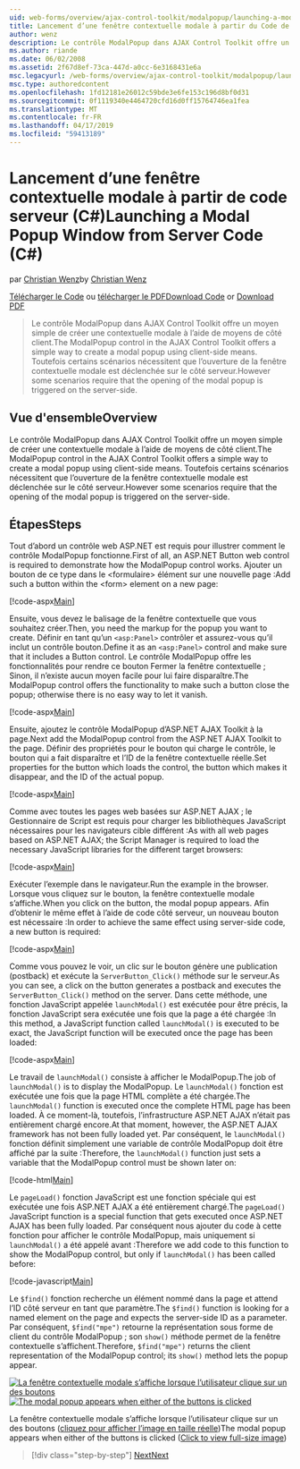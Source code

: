 ```yaml
---
uid: web-forms/overview/ajax-control-toolkit/modalpopup/launching-a-modal-popup-window-from-server-code-cs
title: Lancement d’une fenêtre contextuelle modale à partir du Code de serveur (c#) | Microsoft Docs
author: wenz
description: Le contrôle ModalPopup dans AJAX Control Toolkit offre un moyen simple de créer une contextuelle modale à l’aide de moyens de côté client. Toutefois, certains scénarios nécessitent que t...
ms.author: riande
ms.date: 06/02/2008
ms.assetid: 2f67d8ef-73ca-447d-a0cc-6e3168431e6a
msc.legacyurl: /web-forms/overview/ajax-control-toolkit/modalpopup/launching-a-modal-popup-window-from-server-code-cs
msc.type: authoredcontent
ms.openlocfilehash: 1fd12181e26012c59bde3e6fe153c196d8bf0d31
ms.sourcegitcommit: 0f1119340e4464720cfd16d0ff15764746ea1fea
ms.translationtype: MT
ms.contentlocale: fr-FR
ms.lasthandoff: 04/17/2019
ms.locfileid: "59413189"
---
```

# <a name="launching-a-modal-popup-window-from-server-code-c"></a><span data-ttu-id="f0f72-104">Lancement d’une fenêtre contextuelle modale à partir de code serveur (C#)</span><span class="sxs-lookup"><span data-stu-id="f0f72-104">Launching a Modal Popup Window from Server Code (C#)</span></span>

<span data-ttu-id="f0f72-105">par [Christian Wenz](https://github.com/wenz)</span><span class="sxs-lookup"><span data-stu-id="f0f72-105">by [Christian Wenz](https://github.com/wenz)</span></span>

<span data-ttu-id="f0f72-106">[Télécharger le Code](http://download.microsoft.com/download/2/4/0/24052038-f942-4336-905b-b60ae56f0dd5/ModalPopup1.cs.zip) ou [télécharger le PDF](http://download.microsoft.com/download/b/6/a/b6ae89ee-df69-4c87-9bfb-ad1eb2b23373/modalpopup1CS.pdf)</span><span class="sxs-lookup"><span data-stu-id="f0f72-106">[Download Code](http://download.microsoft.com/download/2/4/0/24052038-f942-4336-905b-b60ae56f0dd5/ModalPopup1.cs.zip) or [Download PDF](http://download.microsoft.com/download/b/6/a/b6ae89ee-df69-4c87-9bfb-ad1eb2b23373/modalpopup1CS.pdf)</span></span>

> <span data-ttu-id="f0f72-107">Le contrôle ModalPopup dans AJAX Control Toolkit offre un moyen simple de créer une contextuelle modale à l’aide de moyens de côté client.</span><span class="sxs-lookup"><span data-stu-id="f0f72-107">The ModalPopup control in the AJAX Control Toolkit offers a simple way to create a modal popup using client-side means.</span></span> <span data-ttu-id="f0f72-108">Toutefois certains scénarios nécessitent que l’ouverture de la fenêtre contextuelle modale est déclenchée sur le côté serveur.</span><span class="sxs-lookup"><span data-stu-id="f0f72-108">However some scenarios require that the opening of the modal popup is triggered on the server-side.</span></span>


## <a name="overview"></a><span data-ttu-id="f0f72-109">Vue d'ensemble</span><span class="sxs-lookup"><span data-stu-id="f0f72-109">Overview</span></span>

<span data-ttu-id="f0f72-110">Le contrôle ModalPopup dans AJAX Control Toolkit offre un moyen simple de créer une contextuelle modale à l’aide de moyens de côté client.</span><span class="sxs-lookup"><span data-stu-id="f0f72-110">The ModalPopup control in the AJAX Control Toolkit offers a simple way to create a modal popup using client-side means.</span></span> <span data-ttu-id="f0f72-111">Toutefois certains scénarios nécessitent que l’ouverture de la fenêtre contextuelle modale est déclenchée sur le côté serveur.</span><span class="sxs-lookup"><span data-stu-id="f0f72-111">However some scenarios require that the opening of the modal popup is triggered on the server-side.</span></span>

## <a name="steps"></a><span data-ttu-id="f0f72-112">Étapes</span><span class="sxs-lookup"><span data-stu-id="f0f72-112">Steps</span></span>

<span data-ttu-id="f0f72-113">Tout d’abord un contrôle web ASP.NET est requis pour illustrer comment le contrôle ModalPopup fonctionne.</span><span class="sxs-lookup"><span data-stu-id="f0f72-113">First of all, an ASP.NET Button web control is required to demonstrate how the ModalPopup control works.</span></span> <span data-ttu-id="f0f72-114">Ajouter un bouton de ce type dans le &lt;formulaire&gt; élément sur une nouvelle page :</span><span class="sxs-lookup"><span data-stu-id="f0f72-114">Add such a button within the &lt;form&gt; element on a new page:</span></span>

[!code-aspx[Main](launching-a-modal-popup-window-from-server-code-cs/samples/sample1.aspx)]

<span data-ttu-id="f0f72-115">Ensuite, vous devez le balisage de la fenêtre contextuelle que vous souhaitez créer.</span><span class="sxs-lookup"><span data-stu-id="f0f72-115">Then, you need the markup for the popup you want to create.</span></span> <span data-ttu-id="f0f72-116">Définir en tant qu’un `<asp:Panel>` contrôler et assurez-vous qu’il inclut un contrôle bouton.</span><span class="sxs-lookup"><span data-stu-id="f0f72-116">Define it as an `<asp:Panel>` control and make sure that it includes a Button control.</span></span> <span data-ttu-id="f0f72-117">Le contrôle ModalPopup offre les fonctionnalités pour rendre ce bouton Fermer la fenêtre contextuelle ; Sinon, il n’existe aucun moyen facile pour lui faire disparaître.</span><span class="sxs-lookup"><span data-stu-id="f0f72-117">The ModalPopup control offers the functionality to make such a button close the popup; otherwise there is no easy way to let it vanish.</span></span>

[!code-aspx[Main](launching-a-modal-popup-window-from-server-code-cs/samples/sample2.aspx)]

<span data-ttu-id="f0f72-118">Ensuite, ajoutez le contrôle ModalPopup d’ASP.NET AJAX Toolkit à la page.</span><span class="sxs-lookup"><span data-stu-id="f0f72-118">Next add the ModalPopup control from the ASP.NET AJAX Toolkit to the page.</span></span> <span data-ttu-id="f0f72-119">Définir des propriétés pour le bouton qui charge le contrôle, le bouton qui a fait disparaître et l’ID de la fenêtre contextuelle réelle.</span><span class="sxs-lookup"><span data-stu-id="f0f72-119">Set properties for the button which loads the control, the button which makes it disappear, and the ID of the actual popup.</span></span>

[!code-aspx[Main](launching-a-modal-popup-window-from-server-code-cs/samples/sample3.aspx)]

<span data-ttu-id="f0f72-120">Comme avec toutes les pages web basées sur ASP.NET AJAX ; le Gestionnaire de Script est requis pour charger les bibliothèques JavaScript nécessaires pour les navigateurs cible différent :</span><span class="sxs-lookup"><span data-stu-id="f0f72-120">As with all web pages based on ASP.NET AJAX; the Script Manager is required to load the necessary JavaScript libraries for the different target browsers:</span></span>

[!code-aspx[Main](launching-a-modal-popup-window-from-server-code-cs/samples/sample4.aspx)]

<span data-ttu-id="f0f72-121">Exécuter l’exemple dans le navigateur.</span><span class="sxs-lookup"><span data-stu-id="f0f72-121">Run the example in the browser.</span></span> <span data-ttu-id="f0f72-122">Lorsque vous cliquez sur le bouton, la fenêtre contextuelle modale s’affiche.</span><span class="sxs-lookup"><span data-stu-id="f0f72-122">When you click on the button, the modal popup appears.</span></span> <span data-ttu-id="f0f72-123">Afin d’obtenir le même effet à l’aide de code côté serveur, un nouveau bouton est nécessaire :</span><span class="sxs-lookup"><span data-stu-id="f0f72-123">In order to achieve the same effect using server-side code, a new button is required:</span></span>

[!code-aspx[Main](launching-a-modal-popup-window-from-server-code-cs/samples/sample5.aspx)]

<span data-ttu-id="f0f72-124">Comme vous pouvez le voir, un clic sur le bouton génère une publication (postback) et exécute la `ServerButton_Click()` méthode sur le serveur.</span><span class="sxs-lookup"><span data-stu-id="f0f72-124">As you can see, a click on the button generates a postback and executes the `ServerButton_Click()` method on the server.</span></span> <span data-ttu-id="f0f72-125">Dans cette méthode, une fonction JavaScript appelée `launchModal()` est exécutée pour être précis, la fonction JavaScript sera exécutée une fois que la page a été chargée :</span><span class="sxs-lookup"><span data-stu-id="f0f72-125">In this method, a JavaScript function called `launchModal()` is executed to be exact, the JavaScript function will be executed once the page has been loaded:</span></span>

[!code-aspx[Main](launching-a-modal-popup-window-from-server-code-cs/samples/sample6.aspx)]

<span data-ttu-id="f0f72-126">Le travail de `launchModal()` consiste à afficher le ModalPopup.</span><span class="sxs-lookup"><span data-stu-id="f0f72-126">The job of `launchModal()` is to display the ModalPopup.</span></span> <span data-ttu-id="f0f72-127">Le `launchModal()` fonction est exécutée une fois que la page HTML complète a été chargée.</span><span class="sxs-lookup"><span data-stu-id="f0f72-127">The `launchModal()` function is executed once the complete HTML page has been loaded.</span></span> <span data-ttu-id="f0f72-128">À ce moment-là, toutefois, l’infrastructure ASP.NET AJAX n’était pas entièrement chargé encore.</span><span class="sxs-lookup"><span data-stu-id="f0f72-128">At that moment, however, the ASP.NET AJAX framework has not been fully loaded yet.</span></span> <span data-ttu-id="f0f72-129">Par conséquent, le `launchModal()` fonction définit simplement une variable de contrôle ModalPopup doit être affiché par la suite :</span><span class="sxs-lookup"><span data-stu-id="f0f72-129">Therefore, the `launchModal()` function just sets a variable that the ModalPopup control must be shown later on:</span></span>

[!code-html[Main](launching-a-modal-popup-window-from-server-code-cs/samples/sample7.html)]

<span data-ttu-id="f0f72-130">Le `pageLoad()` fonction JavaScript est une fonction spéciale qui est exécutée une fois ASP.NET AJAX a été entièrement chargé.</span><span class="sxs-lookup"><span data-stu-id="f0f72-130">The `pageLoad()` JavaScript function is a special function that gets executed once ASP.NET AJAX has been fully loaded.</span></span> <span data-ttu-id="f0f72-131">Par conséquent nous ajouter du code à cette fonction pour afficher le contrôle ModalPopup, mais uniquement si `launchModal()` a été appelé avant :</span><span class="sxs-lookup"><span data-stu-id="f0f72-131">Therefore we add code to this function to show the ModalPopup control, but only if `launchModal()` has been called before:</span></span>

[!code-javascript[Main](launching-a-modal-popup-window-from-server-code-cs/samples/sample8.js)]

<span data-ttu-id="f0f72-132">Le `$find()` fonction recherche un élément nommé dans la page et attend l’ID côté serveur en tant que paramètre.</span><span class="sxs-lookup"><span data-stu-id="f0f72-132">The `$find()` function is looking for a named element on the page and expects the server-side ID as a parameter.</span></span> <span data-ttu-id="f0f72-133">Par conséquent, `$find("mpe")` retourne la représentation sous forme de client du contrôle ModalPopup ; son `show()` méthode permet de la fenêtre contextuelle s’affichent.</span><span class="sxs-lookup"><span data-stu-id="f0f72-133">Therefore, `$find("mpe")` returns the client representation of the ModalPopup control; its `show()` method lets the popup appear.</span></span>


<span data-ttu-id="f0f72-134">[![La fenêtre contextuelle modale s’affiche lorsque l’utilisateur clique sur un des boutons](launching-a-modal-popup-window-from-server-code-cs/_static/image2.png)](launching-a-modal-popup-window-from-server-code-cs/_static/image1.png)</span><span class="sxs-lookup"><span data-stu-id="f0f72-134">[![The modal popup appears when either of the buttons is clicked](launching-a-modal-popup-window-from-server-code-cs/_static/image2.png)](launching-a-modal-popup-window-from-server-code-cs/_static/image1.png)</span></span>

<span data-ttu-id="f0f72-135">La fenêtre contextuelle modale s’affiche lorsque l’utilisateur clique sur un des boutons ([cliquez pour afficher l’image en taille réelle](launching-a-modal-popup-window-from-server-code-cs/_static/image3.png))</span><span class="sxs-lookup"><span data-stu-id="f0f72-135">The modal popup appears when either of the buttons is clicked ([Click to view full-size image](launching-a-modal-popup-window-from-server-code-cs/_static/image3.png))</span></span>

> [!div class="step-by-step"]
> [<span data-ttu-id="f0f72-136">Next</span><span class="sxs-lookup"><span data-stu-id="f0f72-136">Next</span></span>](using-modalpopup-with-a-repeater-control-cs.md)
